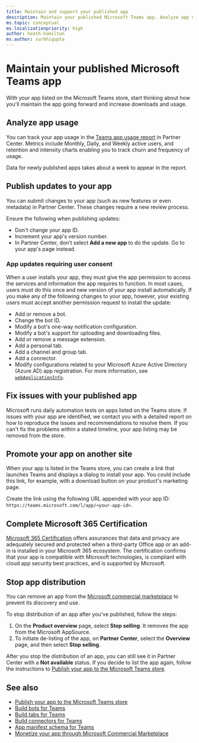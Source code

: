 ```yaml
---
title: Maintain and support your published app
description: Maintain your published Microsoft Teams app. Analyze app usage, publish updates, promote your app, complete Microsoft 365 Certification.
ms.topic: conceptual
ms.localizationpriority: high
author: heath-hamilton
ms.author: surbhigupta
---
```

# Maintain your published Microsoft Teams app

With your app listed on the Microsoft Teams store, start thinking about how you'll maintain the app going forward and increase downloads and usage.

## Analyze app usage

You can track your app usage in the [Teams app usage report](/office/dev/store/teams-apps-usage) in Partner Center. Metrics include Monthly, Daily, and Weekly active users, and retention and intensity charts enabling you to track churn and frequency of usage.

Data for newly published apps takes about a week to appear in the report.

## Publish updates to your app

You can submit changes to your app (such as new features or even metadata) in Partner Center. These changes require a new review process.

Ensure the following when publishing updates:

* Don't change your app ID.
* Increment your app's version number.
* In Partner Center, don't select **Add a new app** to do the update. Go to your app's page instead.

### App updates requiring user consent

When a user installs your app, they must give the app permission to access the services and information the app requires to function. In most cases, users must do this once and new version of your app install automatically.
If you make any of the following changes to your app, however, your existing users must accept another permission request to install the update:

* Add or remove a bot.
* Change the bot ID.
* Modify a bot's one-way notification configuration.
* Modify a bot's support for uploading and downloading files.
* Add or remove a message extension.
* Add a personal tab.
* Add a channel and group tab.
* Add a connector.
* Modify configurations related to your Microsoft Azure Active Directory (Azure AD) app registration. For more information, see [`webApplicationInfo`](~/resources/schema/manifest-schema.md#webapplicationinfo).

## Fix issues with your published app

Microsoft runs daily automation tests on apps listed on the Teams store. If issues with your app are identified, we contact you with a detailed report on how to reproduce the issues and recommendations to resolve them. If you can't fix the problems within a stated timeline, your app listing may be removed from the store.

## Promote your app on another site

When your app is listed in the Teams store, you can create a link that launches Teams and displays a dialog to install your app. You could include this link, for example, with a download button on your product's marketing page.

Create the link using the following URL appended with your app ID: `https://teams.microsoft.com/l/app/<your-app-id>`.

## Complete Microsoft 365 Certification

[Microsoft 365 Certification](/microsoft-365-app-certification/docs/certification) offers assurances that data and privacy are adequately secured and protected when a third-party Office app or an add-in is installed in your Microsoft 365 ecosystem. The certification confirms that your app is compatible with Microsoft technologies, is compliant with cloud app security best practices, and is supported by Microsoft.

## Stop app distribution

You can remove an app from the [Microsoft commercial marketplace](/azure/marketplace/overview) to prevent its discovery and use.

To stop distribution of an app after you've published, follow the steps:

1. On the **Product overview** page, select **Stop selling**. It removes the app from the Microsoft AppSource.
1. To initiate de-listing of the app, on **Partner Center**, select the **Overview** page, and then select **Stop selling**.

After you stop the distribution of an app, you can still see it in Partner Center with a **Not available** status. If you decide to list the app again, follow the instructions to [Publish your app to the Microsoft Teams store](../publish.md).

## See also

* [Publish your app to the Microsoft Teams store](../publish.md)
* [Build bots for Teams](../../../../bots/what-are-bots.md)
* [Build tabs for Teams](../../../../tabs/what-are-tabs.md)
* [Build connectors for Teams](../../../../webhooks-and-connectors/what-are-webhooks-and-connectors.md#connectors)
* [App manifest schema for Teams](../../../../resources/schema/manifest-schema.md)
* [Monetize your app through Microsoft Commercial Marketplace](/office/dev/store/monetize-addins-through-microsoft-commercial-marketplace)
